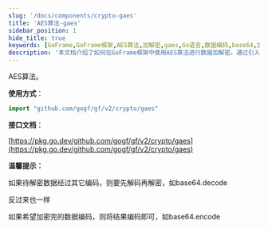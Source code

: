 ```yaml
---
slug: '/docs/components/crypto-gaes'
title: 'AES算法-gaes'
sidebar_position: 1
hide_title: true
keywords: [GoFrame,GoFrame框架,AES算法,加解密,gaes,Go语言,数据编码,base64,加密解密指南,GoFrame教程]
description: '本文档介绍了如何在GoFrame框架中使用AES算法进行数据加解密。通过引入go包以及调用相关功能函数，用户可以实现安全的数据传输和存储。特别注意在加解密过程中如果数据经过其他编码如base64，则需要准确解码和编码，以确保数据的完整性和安全性。'
---
```


AES算法。

**使用方式**：

```go
import "github.com/gogf/gf/v2/crypto/gaes"
```

**接口文档**：

[https://pkg.go.dev/github.com/gogf/gf/v2/crypto/gaes](https://pkg.go.dev/github.com/gogf/gf/v2/crypto/gaes)

**温馨提示：**

如果待解密数据经过其它编码，则要先解码再解密，如base64.decode

反过来也一样

如果希望加密完的数据编码，则将结果编码即可，如base64.encode